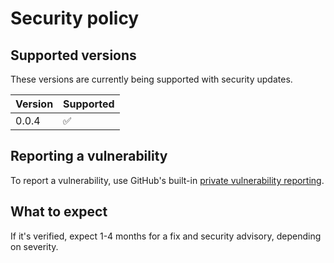 # Security policy

## Supported versions

These versions are currently being supported with security updates.

| Version | Supported          |
| ------- | ------------------ |
| 0.0.4   | :white_check_mark: |

## Reporting a vulnerability

To report a vulnerability, use GitHub's built-in [private vulnerability reporting](https://github.com/fisherm7/csv_to_xlsx_report/security/advisories/new).

## What to expect

If it's verified, expect 1-4 months for a fix and security advisory, depending on severity.
